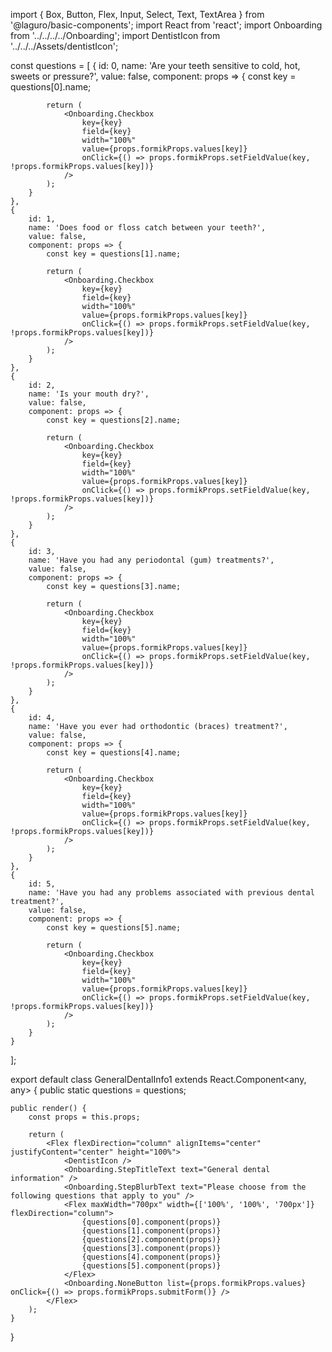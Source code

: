 import { Box, Button, Flex, Input, Select, Text, TextArea } from '@laguro/basic-components';
import React from 'react';
import Onboarding from '../../../../Onboarding';
import DentistIcon from '../../../Assets/dentistIcon';

const questions = [
    {
        id: 0,
        name: 'Are your teeth sensitive to cold, hot, sweets or pressure?',
        value: false,
        component: props => {
            const key = questions[0].name;

            return (
                <Onboarding.Checkbox
                    key={key}
                    field={key}
                    width="100%"
                    value={props.formikProps.values[key]}
                    onClick={() => props.formikProps.setFieldValue(key, !props.formikProps.values[key])}
                />
            );
        }
    },
    {
        id: 1,
        name: 'Does food or floss catch between your teeth?',
        value: false,
        component: props => {
            const key = questions[1].name;

            return (
                <Onboarding.Checkbox
                    key={key}
                    field={key}
                    width="100%"
                    value={props.formikProps.values[key]}
                    onClick={() => props.formikProps.setFieldValue(key, !props.formikProps.values[key])}
                />
            );
        }
    },
    {
        id: 2,
        name: 'Is your mouth dry?',
        value: false,
        component: props => {
            const key = questions[2].name;

            return (
                <Onboarding.Checkbox
                    key={key}
                    field={key}
                    width="100%"
                    value={props.formikProps.values[key]}
                    onClick={() => props.formikProps.setFieldValue(key, !props.formikProps.values[key])}
                />
            );
        }
    },
    {
        id: 3,
        name: 'Have you had any periodontal (gum) treatments?',
        value: false,
        component: props => {
            const key = questions[3].name;

            return (
                <Onboarding.Checkbox
                    key={key}
                    field={key}
                    width="100%"
                    value={props.formikProps.values[key]}
                    onClick={() => props.formikProps.setFieldValue(key, !props.formikProps.values[key])}
                />
            );
        }
    },
    {
        id: 4,
        name: 'Have you ever had orthodontic (braces) treatment?',
        value: false,
        component: props => {
            const key = questions[4].name;

            return (
                <Onboarding.Checkbox
                    key={key}
                    field={key}
                    width="100%"
                    value={props.formikProps.values[key]}
                    onClick={() => props.formikProps.setFieldValue(key, !props.formikProps.values[key])}
                />
            );
        }
    },
    {
        id: 5,
        name: 'Have you had any problems associated with previous dental treatment?',
        value: false,
        component: props => {
            const key = questions[5].name;

            return (
                <Onboarding.Checkbox
                    key={key}
                    field={key}
                    width="100%"
                    value={props.formikProps.values[key]}
                    onClick={() => props.formikProps.setFieldValue(key, !props.formikProps.values[key])}
                />
            );
        }
    }
];

export default class GeneralDentalInfo1 extends React.Component<any, any> {
    public static questions = questions;

    public render() {
        const props = this.props;

        return (
            <Flex flexDirection="column" alignItems="center" justifyContent="center" height="100%">
                <DentistIcon />
                <Onboarding.StepTitleText text="General dental information" />
                <Onboarding.StepBlurbText text="Please choose from the following questions that apply to you" />
                <Flex maxWidth="700px" width={['100%', '100%', '700px']} flexDirection="column">
                    {questions[0].component(props)}
                    {questions[1].component(props)}
                    {questions[2].component(props)}
                    {questions[3].component(props)}
                    {questions[4].component(props)}
                    {questions[5].component(props)}
                </Flex>
                <Onboarding.NoneButton list={props.formikProps.values} onClick={() => props.formikProps.submitForm()} />
            </Flex>
        );
    }
}
